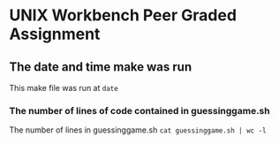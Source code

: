 # UNIX Workbench Peer Graded Assignment

## The date and time make was run

This make file was run at `date`

### The number of lines of code contained in guessinggame.sh

The number of lines in guessinggame.sh `cat guessinggame.sh | wc -l`


